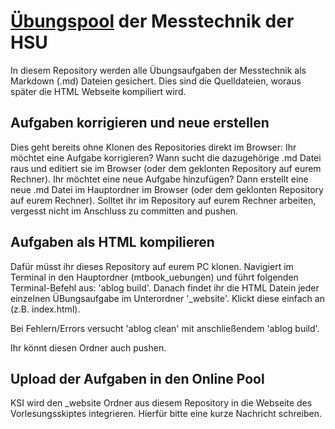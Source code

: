 #  [Übungspool](https://kisleif.github.io/mtbook/_website/uebungen/index.html) der Messtechnik der HSU

In diesem Repository werden alle Übungsaufgaben der Messtechnik als Markdown (.md) Dateien gesichert. 
Dies sind die Quelldateien, woraus später die HTML Webseite kompiliert wird.

## Aufgaben korrigieren und neue erstellen
Dies geht bereits ohne Klonen des Repositories direkt im Browser:
Ihr möchtet eine Aufgabe korrigieren? Wann sucht die dazugehörige .md Datei raus und editiert sie im Browser (oder dem geklonten Repository auf eurem Rechner).
Ihr möchtet eine neue Aufgabe hinzufügen? Dann erstellt eine neue .md Datei im Hauptordner im Browser (oder dem geklonten Repository auf eurem Rechner).
Solltet ihr im Repository auf eurem Rechner arbeiten, vergesst nicht im Anschluss zu committen and pushen. 

## Aufgaben als HTML kompilieren
Dafür müsst ihr dieses Repository auf eurem PC klonen. 
Navigiert im Terminal in den Hauptordner (mtbook_uebungen) und führt folgenden Terminal-Befehl aus: 'ablog build'.
Danach findet ihr die HTML Datein jeder einzelnen ÜBungsaufgabe im Unterordner '_website'. Klickt diese einfach an (z.B. index.html).

Bei Fehlern/Errors versucht 'ablog clean' mit anschließendem 'ablog build'.

Ihr könnt diesen Ordner auch pushen. 

## Upload der Aufgaben in den Online Pool 
KSI wird den _website Ordner aus diesem Repository in die Webseite des Vorlesungsskiptes integrieren. Hierfür bitte eine kurze Nachricht schreiben. 


